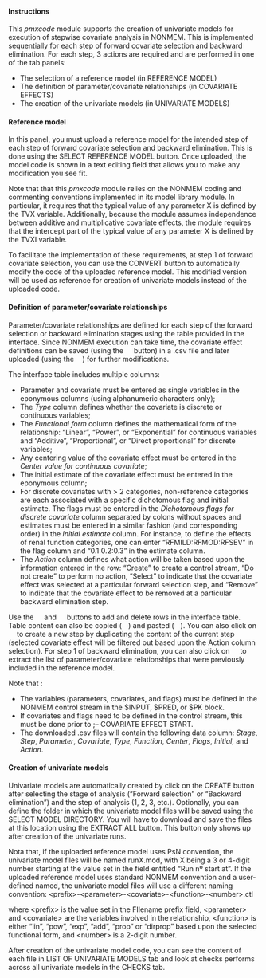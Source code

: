 
#### Instructions

This *pmxcode* module supports the creation of univariate models for
execution of stepwise covariate analysis in NONMEM. This is implemented
sequentially for each step of forward covariate selection and backward
elimination. For each step, 3 actions are required and are performed in
one of the tab panels:

- The selection of a reference model (in REFERENCE MODEL)
- The definition of parameter/covariate relationships (in COVARIATE
  EFFECTS)
- The creation of the univariate models (in UNIVARIATE MODELS)

#### Reference model

In this panel, you must upload a reference model for the intended step
of each step of forward covariate selection and backward elimination.
This is done using the SELECT REFERENCE MODEL button. Once uploaded, the
model code is shown in a text editing field that allows you to make any
modification you see fit.

Note that that this *pmxcode* module relies on the NONMEM coding and
commenting conventions implemented in its model library module. In
particular, it requires that the typical value of any parameter X is
defined by the TVX variable. Additionally, because the module assumes
independence between additive and multiplicative covariate effects, the
module requires that the intercept part of the typical value of any
parameter X is defined by the TVXI variable.

To facilitate the implementation of these requirements, at step 1 of
forward covariate selection, you can use the CONVERT button to
automatically modify the code of the uploaded reference model. This
modified version will be used as reference for creation of univariate
models instead of the uploaded code.

#### Definition of parameter/covariate relationships

Parameter/covariate relationships are defined for each step of the
forward selection or backward elimination stages using the table
provided in the interface. Since NONMEM execution can take time, the
covariate effect definitions can be saved (using the
<img src='www/download_grey.svg' width='13px'> button) in a .csv file
and later uploaded (using the
<img src='www/upload_grey.svg' width='13px'>) for further modifications.

The interface table includes multiple columns:

- Parameter and covariate must be entered as single variables in the
  eponymous columns (using alphanumeric characters only);
- The *Type* column defines whether the covariate is discrete or
  continuous variables;
- The *Functional form* column defines the mathematical form of the
  relationship: “Linear”, “Power”, or “Exponential” for continuous
  variables and “Additive”, “Proportional”, or “Direct proportional” for
  discrete variables;
- Any centering value of the covariate effect must be entered in the
  *Center value for continuous covariate*;
- The initial estimate of the covariate effect must be entered in the
  eponymous column;
- For discrete covariates with \> 2 categories, non-reference categories
  are each associated with a specific dichotomous flag and initial
  estimate. The flags must be entered in the *Dichotomous flags for
  discrete covariate* column separated by colons without spaces and
  estimates must be entered in a similar fashion (and corresponding
  order) in the *Initial estimate* column. For instance, to define the
  effects of renal function categories, one can enter
  “RFMILD:RFMOD:RFSEV” in the flag column and “0.1:0.2:0.3” in the
  estimate column.
- The *Action* column defines what action will be taken based upon the
  information entered in the row: “Create” to create a control stream,
  “Do not create” to perform no action, “Select” to indicate that the
  covariate effect was selected at a particular forward selection step,
  and “Remove” to indicate that the covariate effect to be removed at a
  particular backward elimination step.

Use the <img src='www/plus_grey.svg' width='13px'> and
<img src='www/minus_grey.svg' width='13px'> buttons to add and delete
rows in the interface table. Table content can also be copied
(<img src='www/copy_grey.svg' width='13px'>) and pasted
(<img src='www/paste_grey.svg' width='13px'>). You can also click on
<img src='www/duplicate_grey.svg' width='13px'> to create a new step by
duplicating the content of the current step (selected covariate effect
will be filtered out based upon the Action column selection). For step 1
of backward elimination, you can also click on
<img src='www/extract_grey.svg' width='13px'> to extract the list of
parameter/covariate relationships that were previously included in the
reference model.

Note that :

- The variables (parameters, covariates, and flags) must be defined in
  the NONMEM control stream in the \$INPUT, \$PRED, or \$PK block.
- If covariates and flags need to be defined in the control stream, this
  must be done prior to ;– COVARIATE EFFECT START.
- The downloaded .csv files will contain the following data column:
  *Stage*, *Step*, *Parameter*, *Covariate*, *Type*, *Function*,
  *Center*, *Flags*, *Initial*, and *Action*.

#### Creation of univariate models

Univariate models are automatically created by click on the CREATE
button after selecting the stage of analysis (“Forward selection” or
“Backward elimination”) and the step of analysis (1, 2, 3, etc.).
Optionally, you can define the folder in which the univariate model
files will be saved using the SELECT MODEL DIRECTORY. You will have to
download and save the files at this location using the EXTRACT ALL
button. This button only shows up after creation of the univariate runs.

Nota that, if the uploaded reference model uses PsN convention, the
univariate model files will be named runX.mod, with X being a 3 or
4-digit number starting at the value set in the field entitled “Run nº
start at”. If the uploaded reference model uses standard NONMEM
convention and a user-defined named, the univariate model files will use
a different naming convention:
\<prefix\>-\<parameter\>-\<covariate\>-\<function\>-\<number\>.ctl

where \<prefix\> is the value set in the FIlename prefix field,
\<parameter\> and \<covariate\> are the variables involved in the
relationship, \<function\> is either “lin”, “pow”, “exp”, “add”, “prop”
or “dirprop” based upon the selected functional form, and \<number\> is
a 2-digit number.

After creation of the univariate model code, you can see the content of
each file in LIST OF UNIVARIATE MODELS tab and look at checks performs
across all univariate models in the CHECKS tab.
